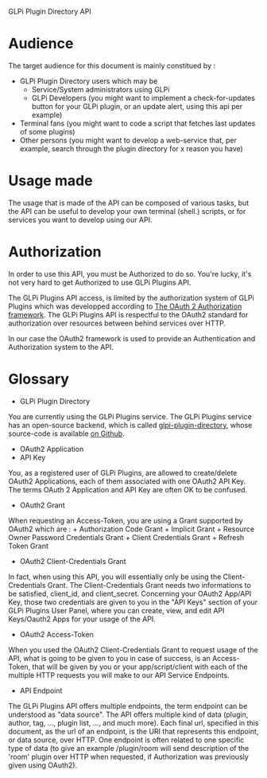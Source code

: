 GLPi Plugin Directory API

# Audience

The target audience for this document is mainly constitued by :
  + GLPi Plugin Directory users which may be
    + Service/System administrators using GLPi
    + GLPi Developers (you might want to implement a check-for-updates button for your GLPi plugin, or an update alert, using this api per example)
  + Terminal fans (you might want to code a script that fetches last updates of some plugins)
  + Other persons (you might want to develop a web-service that, per example, search through the plugin directory for x reason you have)

# Usage made

The usage that is made of the API can be composed of various tasks,
but the API can be useful to develop your own terminal (shell.) scripts,
or for services you want to develop using our API.



# Authorization

In order to use this API, you must be Authorized to do so.
You're lucky, it's not very hard to get Authorized to use GLPi Plugins API.

The GLPi Plugins API access, is limited by the authorization system of GLPi Plugins which was developped according to [The OAuth 2 Authorization framework](https://tools.ietf.org/html/rfc6749).
The GLPi Plugins API is respectful to the OAuth2 standard for authorization over resources between behind services over HTTP.

In our case the OAuth2 framework is used to provide an Authentication and Authorization system to the API.

# Glossary

  + GLPi Plugin Directory

You are currently using the GLPi Plugins service.
The GLPi Plugins service has an open-source backend, which is called [glpi-plugin-directory](https://github.com/glpi-project/plugins), whose source-code is available [on Github](https://github.com/glpi-project/plugins).

  + OAuth2 Application
  + API Key

You, as a registered user of GLPi Plugins, are allowed to create/delete OAuth2 Applications, each of them associated with one OAuth2 API Key. The terms OAuth 2 Application and API Key are often OK to be confused.

  + OAuth2 Grant

When requesting an Access-Token, you are using a Grant supported by OAuth2 which are :
    + Authorization Code Grant
    + Implicit Grant
    + Resource Owner Password Credentials Grant
    + Client Credentials Grant
    + Refresh Token Grant

  + OAuth2 Client-Credentials Grant

In fact, when using this API, you will essentially only be using the Client-Credentials Grant.
The Client-Credentials Grant needs two informations to be satisfied, client_id, and client_secret.
Concerning your OAuth2 App/API Key, those two credentials are given to you in the "API Keys" section of your GLPi Plugins User Panel, where you can create, view, and edit API Keys/Oauth2 Apps for your usage of the API.

  + OAuth2 Access-Token

When you used the OAuth2 Client-Credentials Grant to request usage of the API, what is going to be given to you in case of success, is an Access-Token, that will be given by you or your app/script/client with each of the multiple HTTP requests you will make to our API Service Endpoints.

  + API Endpoint

The GLPi Plugins API offers multiple endpoints, the term endpoint can be understood as "data source".
The API offers multiple kind of data (plugin, author, tag, ..., plugin list, ..., and much more).
Each final url, specified in this document, as the url of an endpoint, is the URI that represents this endpoint, or data source, over HTTP. One endpoint is often related to one specific type of data (to give an example /plugin/room will send description of the 'room' plugin over HTTP when requested, if Authorization was previously given using OAuth2).